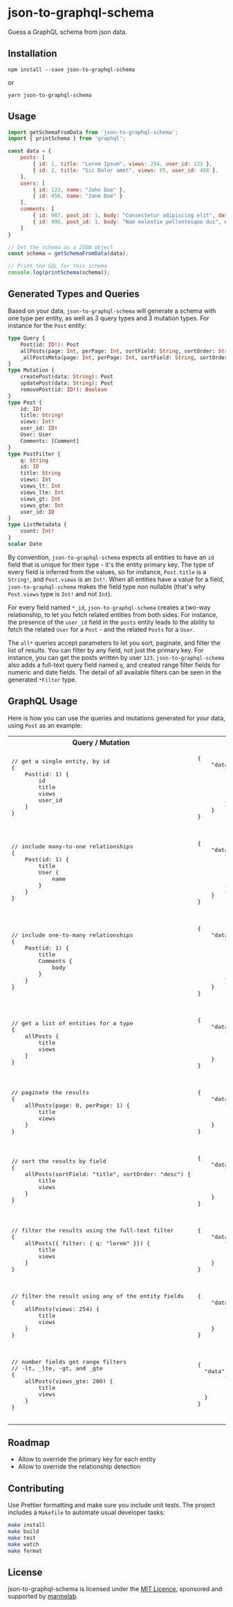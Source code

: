 # json-to-graphql-schema

Guess a GraphQL schema from json data.

## Installation

`npm install --save json-to-graphql-schema`

or

`yarn json-to-graphql-schema`

## Usage

```js
import getSchemaFromData from 'json-to-graphql-schema';
import { printSchema } from 'graphql';

const data = {
    posts: [
        { id: 1, title: "Lorem Ipsum", views: 254, user_id: 123 },
        { id: 2, title: "Sic Dolor amet", views: 65, user_id: 456 },
    ],
    users: [
        { id: 123, name: "John Doe" },
        { id: 456, name: "Jane Doe" }
    ],
    comments: [
        { id: 987, post_id: 1, body: "Consectetur adipiscing elit", date: new Date('2017-07-03') },
        { id: 995, post_id: 1, body: "Nam molestie pellentesque dui", date: new Date('2017-08-17') }
    ]
}

// Get the schema as a JSON object
const schema = getSchemaFromData(data);

// Print the GQL for this schema
console.log(printSchema(schema));
```

## Generated Types and Queries

Based on your data, `json-to-graphql-schema` will generate a schema with one type per entity, as well as 3 query types and 3 mutation types. For instance for the `Post` entity:

```graphql
type Query {
    Post(id: ID!): Post
    allPosts(page: Int, perPage: Int, sortField: String, sortOrder: String, filter: PostFilter): [Post]
    _allPostsMeta(page: Int, perPage: Int, sortField: String, sortOrder: String, filter: PostFilter): ListMetadata
}
type Mutation {
    createPost(data: String): Post
    updatePost(data: String): Post
    removePost(id: ID!): Boolean
}
type Post {
    id: ID!
    title: String!
    views: Int!
    user_id: ID!
    User: User
    Comments: [Comment]
}
type PostFilter {
    q: String
    id: ID
    title: String
    views: Int
    views_lt: Int
    views_lte: Int
    views_gt: Int
    views_gte: Int
    user_id: ID
}
type ListMetadata {
    count: Int!
}
scalar Date
```

By convention, `json-to-graphql-schema` expects all entities to have an `id` field that is unique for their type - it's the entity primary key. The type of every field is inferred from the values, so for instance, `Post.title` is a `String!`, and `Post.views` is an `Int!`. When all entities have a value for a field, `json-to-graphql-schema` makes the field type non nullable (that's why `Post.views` type is `Int!` and not `Int`).

For every field named `*_id`, `json-to-graphql-schema` creates a two-way relationship, to let you fetch related entities from both sides. For instance, the presence of the `user_id` field in the `posts` entity leads to the ability to fetch the related `User` for a `Post` - and the related `Posts` for a `User`.

The `all*` queries accept parameters to let you sort, paginate, and filter the list of results. You can filter by any field, not just the primary key. For instance, you can get the posts written by user `123`. `json-to-graphql-schema` also adds a full-text query field named `q`, and created range filter fields for numeric and date fields. The detail of all available filters can be seen in the generated `*Filter` type.

## GraphQL Usage

Here is how you can use the queries and mutations generated for your data, using `Post` as an example:

<table>
    <tr>
        <th>Query / Mutation</th>
        <th>Result</th>
    </tr>
    <tr>
        <td>
            <pre>
// get a single entity, by id
{
    Post(id: 1) {
        id
        title
        views
        user_id
    }
}
            </pre>
        </td>
        <td>
            <pre>
{
    "data": {
        "Post": {
            "id": 1,
            "title": "Lorem Ipsum",
            "views": 254,
            "user_id": 123
        }
    }
}
            </pre>
        </td>
    </tr>
    <tr>
        <td>
            <pre>
// include many-to-one relationships
{
    Post(id: 1) {
        title
        User {
            name
        }
    }
}
            </pre>
        </td>
        <td>
            <pre>
{
    "data": {
        "Post": {
            "title": "Lorem Ipsum",
            "User": {
                "name": "John Doe"
            }
        }
    }
}
            </pre>
        </td>
    </tr>
    <tr>
        <td>
            <pre>
// include one-to-many relationships
{
    Post(id: 1) {
        title
        Comments {
            body
        }
    }
}
            </pre>
        </td>
        <td>
            <pre>
{
    "data": {
        "Post": {
            "title": "Lorem Ipsum",
            "Comments": [
                { "body": "Consectetur adipiscing elit" },
                { "body": "Nam molestie pellentesque dui" },
            ]
        }
    }
}
            </pre>
        </td>
    </tr>
    <tr>
        <td>
            <pre>
// get a list of entities for a type
{
    allPosts {
        title
        views
    }
}
            </pre>
        </td>
        <td>
            <pre>
{
    "data": {
        "allPosts": [
            { "title": "Lorem Ipsum", views: 254 },
            { "title": "Sic Dolor amet", views: 65 }
        ]
    }
}
            </pre>
        </td>
    </tr>
    <tr>
        <td>
            <pre>
// paginate the results
{
    allPosts(page: 0, perPage: 1) {
        title
        views
    }
}
            </pre>
        </td>
        <td>
            <pre>
{
    "data": {
        "allPosts": [
            { "title": "Lorem Ipsum", views: 254 },
        ]
    }
}
            </pre>
        </td>
    </tr>
    <tr>
        <td>
            <pre>
// sort the results by field
{
    allPosts(sortField: "title", sortOrder: "desc") {
        title
        views
    }
}
            </pre>
        </td>
        <td>
            <pre>
{
    "data": {
        "allPosts": [
            { "title": "Sic Dolor amet", views: 65 }
            { "title": "Lorem Ipsum", views: 254 },
        ]
    }
}
            </pre>
        </td>
    </tr>
    <tr>
        <td>
            <pre>
// filter the results using the full-text filter
{
    allPosts({ filter: { q: "lorem" }}) {
        title
        views
    }
}
            </pre>
        </td>
        <td>
            <pre>
{
    "data": {
        "allPosts": [
            { "title": "Lorem Ipsum", views: 254 },
        ]
    }
}
            </pre>
        </td>
    </tr>
    <tr>
        <td>
            <pre>
// filter the result using any of the entity fields
{
    allPosts(views: 254) {
        title
        views
    }
}
            </pre>
        </td>
        <td>
            <pre>
{
    "data": {
        "allPosts": [
            { "title": "Lorem Ipsum", views: 254 },
        ]
    }
}
            </pre>
        </td>
    </tr>
    <tr>
        <td>
            <pre>
// number fields get range filters
// -lt, _lte, -gt, and _gte
{
    allPosts(views_gte: 200) {
        title
        views
    }
}
            </pre>
        </td>
        <td>
            <pre>
{
  "data": {
        "allPosts": [
            { "title": "Lorem Ipsum", views: 254 },
        ]
  }
}
            </pre>
        </td>
    </tr>
</table>

## Roadmap

- Allow to override the primary key for each entity
- Allow to override the relationship detection

## Contributing

Use Prettier formatting and make sure you include unit tests. The project includes a `Makefile` to automate usual developer tasks:

```sh
make install
make build
make test
make watch
make format
```

## License

json-to-graphql-schema is licensed under the [MIT Licence](https://github.com/marmelab/json-to-graphql-schema/blob/master/LICENSE.md), sponsored and supported by [marmelab](http://marmelab.com).
